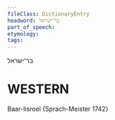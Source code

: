 ```yaml
---
fileClass: DictionaryEntry
headword: בר־ישׂראל
part_of_speech: 
etymology: 
tags: 
---
```

בר־ישׂראל

WESTERN
========

Baar-Iisroel {Sprach-Meister 1742}